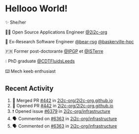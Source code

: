 # Hellooo World!

✨ She/her

👩‍💻 Open Source Applications Engineer [@2i2c-org](https://2i2c.org/)

🐻 Ex-Research Software Engineer [@bear-rsg](https://github.com/bear-rsg) [@baskerville-hpc](https://github.com/baskerville-hpc) 

🇫🇷 Former post-doctorante [@IPGP](https://github.com/IPGP) et [@ISTerre](https://www.isterre.fr/) 

💧 PhD graduate [@CDTFluidsLeeds](https://fluid-dynamics.leeds.ac.uk/) 

⌨️ Mech keeb enthusiast 

## Recent Activity 

<!--START_SECTION:activity-->
1. 🎉 Merged PR [#442](https://github.com/2i2c-org/2i2c-org.github.io/pull/442) in [2i2c-org/2i2c-org.github.io](https://github.com/2i2c-org/2i2c-org.github.io)
2. 💪 Opened PR [#442](https://github.com/2i2c-org/2i2c-org.github.io/pull/442) in [2i2c-org/2i2c-org.github.io](https://github.com/2i2c-org/2i2c-org.github.io)
3. ❗ Opened issue [#6379](https://github.com/2i2c-org/infrastructure/issues/6379) in [2i2c-org/infrastructure](https://github.com/2i2c-org/infrastructure)
4. 🗣 Commented on [#6363](https://github.com/2i2c-org/infrastructure/issues/6363#issuecomment-3079205459) in [2i2c-org/infrastructure](https://github.com/2i2c-org/infrastructure)
5. 🗣 Commented on [#6363](https://github.com/2i2c-org/infrastructure/issues/6363#issuecomment-3079127470) in [2i2c-org/infrastructure](https://github.com/2i2c-org/infrastructure)
<!--END_SECTION:activity-->
